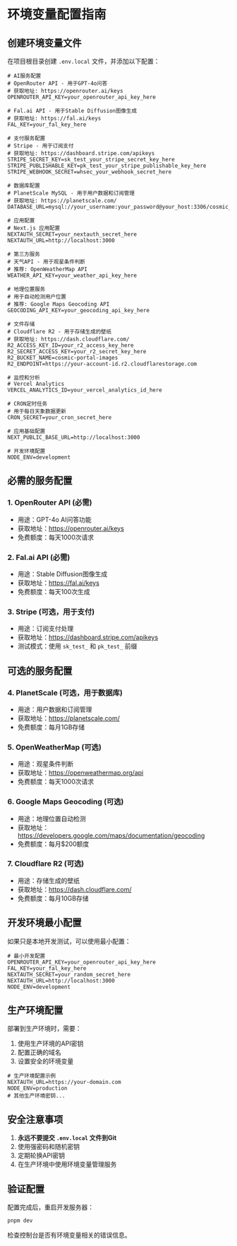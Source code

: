 # 环境变量配置指南

## 创建环境变量文件

在项目根目录创建 `.env.local` 文件，并添加以下配置：

```env
# AI服务配置
# OpenRouter API - 用于GPT-4o问答
# 获取地址: https://openrouter.ai/keys
OPENROUTER_API_KEY=your_openrouter_api_key_here

# Fal.ai API - 用于Stable Diffusion图像生成
# 获取地址: https://fal.ai/keys
FAL_KEY=your_fal_key_here

# 支付服务配置
# Stripe - 用于订阅支付
# 获取地址: https://dashboard.stripe.com/apikeys
STRIPE_SECRET_KEY=sk_test_your_stripe_secret_key_here
STRIPE_PUBLISHABLE_KEY=pk_test_your_stripe_publishable_key_here
STRIPE_WEBHOOK_SECRET=whsec_your_webhook_secret_here

# 数据库配置
# PlanetScale MySQL - 用于用户数据和订阅管理
# 获取地址: https://planetscale.com/
DATABASE_URL=mysql://your_username:your_password@your_host:3306/cosmic_portal

# 应用配置
# Next.js 应用配置
NEXTAUTH_SECRET=your_nextauth_secret_here
NEXTAUTH_URL=http://localhost:3000

# 第三方服务
# 天气API - 用于观星条件判断
# 推荐: OpenWeatherMap API
WEATHER_API_KEY=your_weather_api_key_here

# 地理位置服务
# 用于自动检测用户位置
# 推荐: Google Maps Geocoding API
GEOCODING_API_KEY=your_geocoding_api_key_here

# 文件存储
# Cloudflare R2 - 用于存储生成的壁纸
# 获取地址: https://dash.cloudflare.com/
R2_ACCESS_KEY_ID=your_r2_access_key_here
R2_SECRET_ACCESS_KEY=your_r2_secret_key_here
R2_BUCKET_NAME=cosmic-portal-images
R2_ENDPOINT=https://your-account-id.r2.cloudflarestorage.com

# 监控和分析
# Vercel Analytics
VERCEL_ANALYTICS_ID=your_vercel_analytics_id_here

# CRON定时任务
# 用于每日天象数据更新
CRON_SECRET=your_cron_secret_here

# 应用基础配置
NEXT_PUBLIC_BASE_URL=http://localhost:3000

# 开发环境配置
NODE_ENV=development
```

## 必需的服务配置

### 1. OpenRouter API (必需)
- 用途：GPT-4o AI问答功能
- 获取地址：https://openrouter.ai/keys
- 免费额度：每天1000次请求

### 2. Fal.ai API (必需)
- 用途：Stable Diffusion图像生成
- 获取地址：https://fal.ai/keys
- 免费额度：每天100次生成

### 3. Stripe (可选，用于支付)
- 用途：订阅支付处理
- 获取地址：https://dashboard.stripe.com/apikeys
- 测试模式：使用 `sk_test_` 和 `pk_test_` 前缀

## 可选的服务配置

### 4. PlanetScale (可选，用于数据库)
- 用途：用户数据和订阅管理
- 获取地址：https://planetscale.com/
- 免费额度：每月1GB存储

### 5. OpenWeatherMap (可选)
- 用途：观星条件判断
- 获取地址：https://openweathermap.org/api
- 免费额度：每天1000次请求

### 6. Google Maps Geocoding (可选)
- 用途：地理位置自动检测
- 获取地址：https://developers.google.com/maps/documentation/geocoding
- 免费额度：每月$200额度

### 7. Cloudflare R2 (可选)
- 用途：存储生成的壁纸
- 获取地址：https://dash.cloudflare.com/
- 免费额度：每月10GB存储

## 开发环境最小配置

如果只是本地开发测试，可以使用最小配置：

```env
# 最小开发配置
OPENROUTER_API_KEY=your_openrouter_api_key_here
FAL_KEY=your_fal_key_here
NEXTAUTH_SECRET=your_random_secret_here
NEXTAUTH_URL=http://localhost:3000
NODE_ENV=development
```

## 生产环境配置

部署到生产环境时，需要：

1. 使用生产环境的API密钥
2. 配置正确的域名
3. 设置安全的环境变量

```env
# 生产环境配置示例
NEXTAUTH_URL=https://your-domain.com
NODE_ENV=production
# 其他生产环境密钥...
```

## 安全注意事项

1. **永远不要提交 `.env.local` 文件到Git**
2. 使用强密码和随机密钥
3. 定期轮换API密钥
4. 在生产环境中使用环境变量管理服务

## 验证配置

配置完成后，重启开发服务器：

```bash
pnpm dev
```

检查控制台是否有环境变量相关的错误信息。 